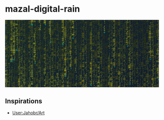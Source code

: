 # mazal-digital-rain
![mazal-digital-rain](https://github.com/saramazal/mazal-digital-rain/blob/main/mazal-digital-rain.png)

## Inspirations
* [User:Jahobr/Art](https://commons.wikimedia.org/wiki/User:Jahobr/Art)
